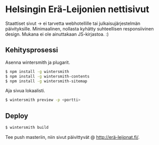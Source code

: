 # Helsingin Erä-Leijonien nettisivut

Staattiset sivut -> ei tarvetta webhotellille tai julkaisujärjestelmän päivityksille. Minimaalinen, nollasta kyhätty suhteellisen responsiivinen design. Mukana ei ole ainuttakaan JS-kirjastoa. :)

## Kehitysprosessi

Asenna wintersmith ja plugarit.

```bash
$ npm install -g wintersmith
$ npm install -g wintersmith-contents
$ npm install -g wintersmith-sitemap
```

Aja sivua lokaalisti.

```bash
$ wintersmith preview -p <portti>
```

## Deploy

```bash
$ wintersmith build
```

Tee push masteriin, niin sivut päivittyvät @ http://erä-leijonat.fi/.
